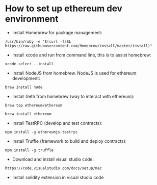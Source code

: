 # How to set up ethereum dev environment
- Install Homebrew for package management: 
```
/usr/bin/ruby -e "$(curl -fsSL https://raw.githubusercontent.com/Homebrew/install/master/install)"
```

- Install xcode and run from command line, this is to assist homebrew: 
```
xcode-select --install
```

- Install NodeJS from homebrew. NodeJS is used for ethereum development: 
```
brew install node
```

- Install Geth from homebrew (way to interact with ethereum):
```
brew tap ethereum/ethereum
```
```
brew install ethereum
```

- Install TestRPC (develop and test contracts):
```
npm install -g ethereumjs-testrpc
```

- Install Truffle (framework to build and deploy contracts):
```
npm install -g truffle
```

- Download and install visual studio code:
```
https://code.visualstudio.com/docs/setup/mac
```

- Install solidity extension in visual studio code

